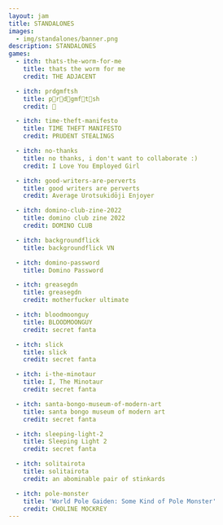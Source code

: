 ```yaml
---
layout: jam
title: STANDALONES
images:
  - img/standalones/banner.png
description: STANDALONES
games:
  - itch: thats-the-worm-for-me
    title: thats the worm for me
    credit: THE ADJACENT

  - itch: prdgmftsh
    title: p🎀r🎀d🎀gmf🎀t🎀sh
    credit: 🎀

  - itch: time-theft-manifesto
    title: TIME THEFT MANIFESTO
    credit: PRUDENT STEALINGS

  - itch: no-thanks
    title: no thanks, i don't want to collaborate :)
    credit: I Love You Employed Girl

  - itch: good-writers-are-perverts
    title: good writers are perverts
    credit: Average Urotsukidōji Enjoyer

  - itch: domino-club-zine-2022
    title: domino club zine 2022
    credit: DOMINO CLUB

  - itch: backgroundflick
    title: backgroundflick VN

  - itch: domino-password
    title: Domino Password

  - itch: greasegdn
    title: greasegdn
    credit: motherfucker ultimate

  - itch: bloodmoonguy
    title: BLOODMOONGUY
    credit: secret fanta

  - itch: slick
    title: slick
    credit: secret fanta

  - itch: i-the-minotaur
    title: I, The Minotaur
    credit: secret fanta

  - itch: santa-bongo-museum-of-modern-art
    title: santa bongo museum of modern art
    credit: secret fanta

  - itch: sleeping-light-2
    title: Sleeping Light 2
    credit: secret fanta

  - itch: solitairota
    title: solitairota
    credit: an abominable pair of stinkards

  - itch: pole-monster
    title: 'World Pole Gaiden: Some Kind of Pole Monster'
    credit: CHOLINE MOCKREY
---
```

